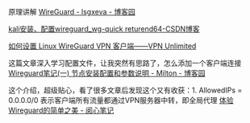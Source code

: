 

原理讲解
[WireGuard - lsgxeva - 博客园](https://www.cnblogs.com/lsgxeva/p/14105764.html)

[kali安装、配置wireguard\_wg-quick returend64-CSDN博客](https://blog.csdn.net/weixin_44471703/article/details/126963908)


[如何设置 Linux WireGuard VPN 客户端——VPN Unlimited](https://www.vpnunlimited.com/zh/help/manuals/wireguard/linux?srsltid=AfmBOor4ZKcYGN6IoKzmhjuoNBYtSW1zsN4sbHrGhtz5AjIKKFrkYhtm)


这篇文章深入学习配置文件，让我突然有思路了，怎么添加一个客户端连接
[Wireguard笔记(一) 节点安装配置和参数说明 - Milton - 博客园](https://www.cnblogs.com/milton/p/14178344.html)


这个介绍，超级贴心，看了很多文章后发现这个又有收获：1. AllowedIPs = 0.0.0.0/0 表示客户端所有流量都通过VPN服务器中转，即全局代理
[体验Wireguard的简单之美 - 阅心笔记](https://opswill.com/articles/wireguard-howtos.html)